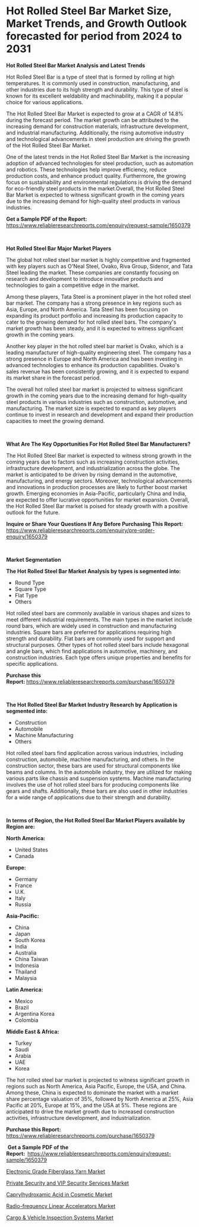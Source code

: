 <p><h1>Hot Rolled Steel Bar Market Size, Market Trends, and Growth Outlook forecasted for period from 2024 to 2031</h1></p><p><strong>Hot Rolled Steel Bar Market Analysis and Latest Trends</strong></p>
<p><p>Hot Rolled Steel Bar is a type of steel that is formed by rolling at high temperatures. It is commonly used in construction, manufacturing, and other industries due to its high strength and durability. This type of steel is known for its excellent weldability and machinability, making it a popular choice for various applications.</p><p>The Hot Rolled Steel Bar Market is expected to grow at a CAGR of 14.8% during the forecast period. The market growth can be attributed to the increasing demand for construction materials, infrastructure development, and industrial manufacturing. Additionally, the rising automotive industry and technological advancements in steel production are driving the growth of the Hot Rolled Steel Bar Market.</p><p>One of the latest trends in the Hot Rolled Steel Bar Market is the increasing adoption of advanced technologies for steel production, such as automation and robotics. These technologies help improve efficiency, reduce production costs, and enhance product quality. Furthermore, the growing focus on sustainability and environmental regulations is driving the demand for eco-friendly steel products in the market.Overall, the Hot Rolled Steel Bar Market is expected to witness significant growth in the coming years due to the increasing demand for high-quality steel products in various industries.</p></p>
<p><strong>Get a Sample PDF of the Report:&nbsp;</strong> <a href="https://www.reliableresearchreports.com/enquiry/request-sample/1650379">https://www.reliableresearchreports.com/enquiry/request-sample/1650379</a></p>
<p>&nbsp;</p>
<p><strong>Hot Rolled Steel Bar Major Market Players</strong></p>
<p><p>The global hot rolled steel bar market is highly competitive and fragmented with key players such as O'Neal Steel, Ovako, Riva Group, Sidenor, and Tata Steel leading the market. These companies are constantly focusing on research and development to introduce innovative products and technologies to gain a competitive edge in the market.</p><p>Among these players, Tata Steel is a prominent player in the hot rolled steel bar market. The company has a strong presence in key regions such as Asia, Europe, and North America. Tata Steel has been focusing on expanding its product portfolio and increasing its production capacity to cater to the growing demand for hot rolled steel bars. The company's market growth has been steady, and it is expected to witness significant growth in the coming years.</p><p>Another key player in the hot rolled steel bar market is Ovako, which is a leading manufacturer of high-quality engineering steel. The company has a strong presence in Europe and North America and has been investing in advanced technologies to enhance its production capabilities. Ovako's sales revenue has been consistently growing, and it is expected to expand its market share in the forecast period.</p><p>The overall hot rolled steel bar market is projected to witness significant growth in the coming years due to the increasing demand for high-quality steel products in various industries such as construction, automotive, and manufacturing. The market size is expected to expand as key players continue to invest in research and development and expand their production capacities to meet the growing demand.</p></p>
<p>&nbsp;</p>
<p><strong>What Are The Key Opportunities For Hot Rolled Steel Bar Manufacturers?</strong></p>
<p><p>The Hot Rolled Steel Bar market is expected to witness strong growth in the coming years due to factors such as increasing construction activities, infrastructure development, and industrialization across the globe. The market is anticipated to be driven by rising demand in the automotive, manufacturing, and energy sectors. Moreover, technological advancements and innovations in production processes are likely to further boost market growth. Emerging economies in Asia-Pacific, particularly China and India, are expected to offer lucrative opportunities for market expansion. Overall, the Hot Rolled Steel Bar market is poised for steady growth with a positive outlook for the future.</p></p>
<p><strong>Inquire or Share Your Questions If Any Before Purchasing This Report:</strong> <a href="https://www.reliableresearchreports.com/enquiry/pre-order-enquiry/1650379">https://www.reliableresearchreports.com/enquiry/pre-order-enquiry/1650379</a></p>
<p>&nbsp;</p>
<p><strong>Market Segmentation</strong></p>
<p><strong>The Hot Rolled Steel Bar Market Analysis by types is segmented into:</strong></p>
<p><ul><li>Round Type</li><li>Square Type</li><li>Flat Type</li><li>Others</li></ul></p>
<p><p>Hot rolled steel bars are commonly available in various shapes and sizes to meet different industrial requirements. The main types in the market include round bars, which are widely used in construction and manufacturing industries. Square bars are preferred for applications requiring high strength and durability. Flat bars are commonly used for support and structural purposes. Other types of hot rolled steel bars include hexagonal and angle bars, which find applications in automotive, machinery, and construction industries. Each type offers unique properties and benefits for specific applications.</p></p>
<p><strong>Purchase this Report:&nbsp;</strong><a href="https://www.reliableresearchreports.com/purchase/1650379">https://www.reliableresearchreports.com/purchase/1650379</a></p>
<p>&nbsp;</p>
<p><strong>The Hot Rolled Steel Bar Market Industry Research by Application is segmented into:</strong></p>
<p><ul><li>Construction</li><li>Automobile</li><li>Machine Manufacturing</li><li>Others</li></ul></p>
<p><p>Hot rolled steel bars find application across various industries, including construction, automobile, machine manufacturing, and others. In the construction sector, these bars are used for structural components like beams and columns. In the automobile industry, they are utilized for making various parts like chassis and suspension systems. Machine manufacturing involves the use of hot rolled steel bars for producing components like gears and shafts. Additionally, these bars are also used in other industries for a wide range of applications due to their strength and durability.</p></p>
<p>&nbsp;</p>
<p><strong>In terms of Region, the Hot Rolled Steel Bar Market Players available by Region are:</strong></p>
<p>
    <p> <strong> North America: </strong>
        <ul>
            <li>United States</li>
            <li>Canada</li>
        </ul>
        </p> 
    <p> <strong> Europe: </strong>
        <ul>
            <li>Germany</li>
            <li>France</li>
            <li>U.K.</li>
            <li>Italy</li>
            <li>Russia</li>
        </ul>
        </p> 
    <p> <strong> Asia-Pacific: </strong>
        <ul>
            <li>China</li>
            <li>Japan</li>
            <li>South Korea</li>
            <li>India</li>
            <li>Australia</li>
            <li>China Taiwan</li>
            <li>Indonesia</li>
            <li>Thailand</li>
            <li>Malaysia</li>
        </ul>
        </p> 
    <p> <strong> Latin America: </strong>
        <ul>
            <li>Mexico</li>
            <li>Brazil</li>
            <li>Argentina Korea</li>
            <li>Colombia</li>
        </ul>
        </p> 
    <p> <strong> Middle East & Africa: </strong>
        <ul>
            <li>Turkey</li>
            <li>Saudi</li>
            <li>Arabia</li>
            <li>UAE</li>
            <li>Korea</li>
        </ul>
    </p>
    </p>
<p><p>The hot rolled steel bar market is projected to witness significant growth in regions such as North America, Asia Pacific, Europe, the USA, and China. Among these, China is expected to dominate the market with a market share percentage valuation of 35%, followed by North America at 25%, Asia Pacific at 20%, Europe at 15%, and the USA at 5%. These regions are anticipated to drive the market growth due to increased construction activities, infrastructure development, and industrialization.</p></p>
<p><strong>Purchase this Report: </strong><a href="https://www.reliableresearchreports.com/purchase/1650379">https://www.reliableresearchreports.com/purchase/1650379</a></p>
<p>&nbsp;<strong>Get a Sample PDF of the Report:&nbsp;&nbsp;</strong><a href="https://www.reliableresearchreports.com/enquiry/request-sample/1650379">https://www.reliableresearchreports.com/enquiry/request-sample/1650379</a></p>
<p><strong></strong></p>
<p><p><a href="https://github.com/zjyglelu/Market-Research-Report-List-1/blob/main/electronic-grade-fiberglass-yarn-market.md">Electronic Grade Fiberglass Yarn Market</a></p><p><a href="https://github.com/santosh758595/Market-Research-Report-List-3/blob/main/private-security-and-vip-security-services-market.md">Private Security and VIP Security Services Market</a></p><p><a href="https://github.com/mbisetmhermsr/Market-Research-Report-List-1/blob/main/caprylhydroxamic-acid-in-cosmetic-market.md">Caprylhydroxamic Acid in Cosmetic Market</a></p><p><a href="https://issuu.com/reportprime-2/docs/radio-frequency-linear-accelerators-market-size-20">Radio-frequency Linear Accelerators Market</a></p><p><a href="https://issuu.com/reportprime-2/docs/cargo-vehicle-inspection-systems-market-size-2030.">Cargo & Vehicle Inspection Systems Market</a></p></p>